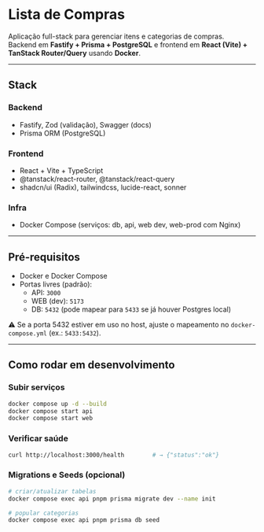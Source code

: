 # Lista de Compras

Aplicação full-stack para gerenciar itens e categorias de compras.  
Backend em **Fastify + Prisma + PostgreSQL** e frontend em **React (Vite) + TanStack Router/Query** usando **Docker**.  

---

## Stack

### Backend
- Fastify, Zod (validação), Swagger (docs)  
- Prisma ORM (PostgreSQL)

### Frontend
- React + Vite + TypeScript  
- @tanstack/react-router, @tanstack/react-query  
- shadcn/ui (Radix), tailwindcss, lucide-react, sonner

### Infra
- Docker Compose (serviços: db, api, web dev, web-prod com Nginx)

---

## Pré-requisitos

- Docker e Docker Compose  
- Portas livres (padrão):  
  - API: `3000`  
  - WEB (dev): `5173`  
  - DB: `5432` (pode mapear para `5433` se já houver Postgres local)  

⚠️ Se a porta 5432 estiver em uso no host, ajuste o mapeamento no `docker-compose.yml` (ex.: `5433:5432`).

---

## Como rodar em desenvolvimento

### Subir serviços
```sh
docker compose up -d --build
docker compose start api   
docker compose start web
```

### Verificar saúde
```sh
curl http://localhost:3000/health        # → {"status":"ok"}
```

### Migrations e Seeds (opcional)
```sh
# criar/atualizar tabelas
docker compose exec api pnpm prisma migrate dev --name init

# popular categorias
docker compose exec api pnpm prisma db seed
